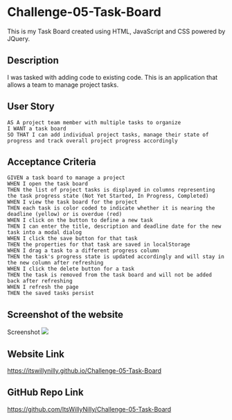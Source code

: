 # Challenge-05-Task-Board
This is my Task Board created using HTML, JavaScript and CSS powered by JQuery.

## Description
I was tasked with adding code to existing code. This is an application that allows a team to manage project tasks.

## User Story

```
AS A project team member with multiple tasks to organize
I WANT a task board 
SO THAT I can add individual project tasks, manage their state of progress and track overall project progress accordingly
```

## Acceptance Criteria

```
GIVEN a task board to manage a project
WHEN I open the task board
THEN the list of project tasks is displayed in columns representing the task progress state (Not Yet Started, In Progress, Completed)
WHEN I view the task board for the project
THEN each task is color coded to indicate whether it is nearing the deadline (yellow) or is overdue (red)
WHEN I click on the button to define a new task
THEN I can enter the title, description and deadline date for the new task into a modal dialog
WHEN I click the save button for that task
THEN the properties for that task are saved in localStorage
WHEN I drag a task to a different progress column
THEN the task's progress state is updated accordingly and will stay in the new column after refreshing
WHEN I click the delete button for a task
THEN the task is removed from the task board and will not be added back after refreshing
WHEN I refresh the page
THEN the saved tasks persist
```

## Screenshot of the website
Screenshot <img src="assets/images/Screenshot 2024-09-15 at 3.05.26 PM.png">

## Website Link
https://itswillynilly.github.io/Challenge-05-Task-Board

## GitHub Repo Link
https://github.com/ItsWillyNilly/Challenge-05-Task-Board
